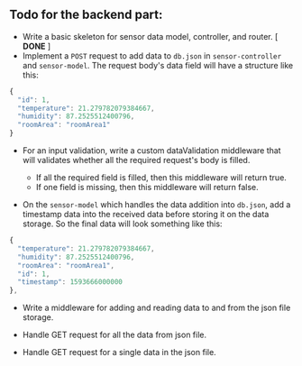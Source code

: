 ## Todo for the backend part:

- Write a basic skeleton for sensor data model, controller, and router. [ **DONE** ]
- Implement a `POST` request to add data to `db.json` in `sensor-controller` and `sensor-model`. The request body's data field will have a structure like this:

```js
{
  "id": 1,
  "temperature": 21.279782079384667,
  "humidity": 87.2525512400796,
  "roomArea": "roomArea1"
}
```

- For an input validation, write a custom dataValidation middleware that will validates whether all the required request's body is filled.

  - If all the required field is filled, then this middleware will return true.
  - If one field is missing, then this middleware will return false.

- On the `sensor-model` which handles the data addition into `db.json`, add a timestamp data into the received data before storing it on the data storage. So the final data will look something like this:

```js
{
  "temperature": 21.279782079384667,
  "humidity": 87.2525512400796,
  "roomArea": "roomArea1",
  "id": 1,
  "timestamp": 1593666000000
},
```

- Write a middleware for adding and reading data to and from the json file storage.

- Handle GET request for all the data from json file.

- Handle GET request for a single data in the json file.
